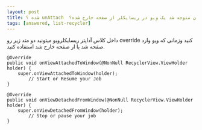 ```yaml
---
layout: post
title: ‫چطور می توان متوجه شد یک ویو در ریسایکلر از صفحه خارج شده؟  unAttach شده ؟
tags: [answered, list-recycler]
---
```




<!-- comment #655690912 -->

<p>داخل کلاس آداپتر ریسایکلرویو میتونید دو متد زیر رو override کنید وزمانی که ویو وارد صفحه شد یا ار صفحه خارج شد استفاده کنید.</p>


```
@Override
public void onViewAttachedToWindow(@NonNull RecyclerView.ViewHolder holder) {
    super.onViewAttachedToWindow(holder);
        // Start or Resume your Job
}

@Override
public void onViewDetachedFromWindow(@NonNull RecyclerView.ViewHolder holder) {
    super.onViewDetachedFromWindow(holder);
        // Stop or pause your job
}
```
